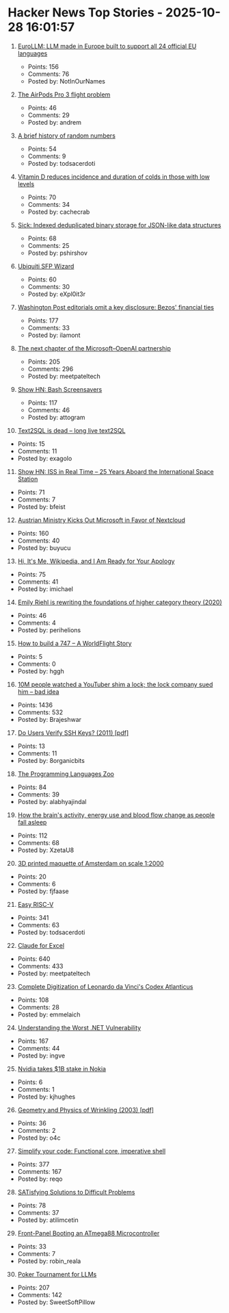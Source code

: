 # Hacker News Top Stories - 2025-10-28 16:01:57

1. [EuroLLM: LLM made in Europe built to support all 24 official EU languages](https://eurollm.io/)
   - Points: 156
   - Comments: 76
   - Posted by: NotInOurNames

2. [The AirPods Pro 3 flight problem](https://basicappleguy.com/basicappleblog/the-airpods-pro-3-flight-problem)
   - Points: 46
   - Comments: 29
   - Posted by: andrem

3. [A brief history of random numbers](https://crates.io/crates/oorandom#a-brief-history-of-random-numbers)
   - Points: 54
   - Comments: 9
   - Posted by: todsacerdoti

4. [Vitamin D reduces incidence and duration of colds in those with low levels](https://ijmpr.in/article/the-role-of-vitamin-d-supplementation-in-the-prevention-of-acute-respiratory-infections-a-double-blind-randomized-controlled-trial-1327/)
   - Points: 70
   - Comments: 34
   - Posted by: cachecrab

5. [Sick: Indexed deduplicated binary storage for JSON-like data structures](https://github.com/7mind/sick)
   - Points: 68
   - Comments: 25
   - Posted by: pshirshov

6. [Ubiquiti SFP Wizard](https://blog.ui.com/article/welcome-to-sfp-liberation-day)
   - Points: 60
   - Comments: 30
   - Posted by: eXpl0it3r

7. [Washington Post editorials omit a key disclosure: Bezos' financial ties](https://www.npr.org/2025/10/28/nx-s1-5587932/washington-post-editorials-omit-a-key-disclosure-bezos-financial-ties)
   - Points: 177
   - Comments: 33
   - Posted by: ilamont

8. [The next chapter of the Microsoft–OpenAI partnership](https://openai.com/index/next-chapter-of-microsoft-openai-partnership/)
   - Points: 205
   - Comments: 296
   - Posted by: meetpateltech

9. [Show HN: Bash Screensavers](https://github.com/attogram/bash-screensavers)
   - Points: 117
   - Comments: 46
   - Posted by: attogram

10. [Text2SQL is dead – long live text2SQL](https://www.exasol.com/blog/text-to-sql-governance/)
   - Points: 15
   - Comments: 11
   - Posted by: exagolo

11. [Show HN: ISS in Real Time – 25 Years Aboard the International Space Station](https://issinrealtime.org)
   - Points: 71
   - Comments: 7
   - Posted by: bfeist

12. [Austrian Ministry Kicks Out Microsoft in Favor of Nextcloud](https://news.itsfoss.com/austrian-ministry-kicks-out-microsoft/)
   - Points: 160
   - Comments: 40
   - Posted by: buyucu

13. [Hi, It's Me, Wikipedia, and I Am Ready for Your Apology](https://www.mcsweeneys.net/articles/hi-its-me-wikipedia-and-i-am-ready-for-your-apology)
   - Points: 75
   - Comments: 41
   - Posted by: imichael

14. [Emily Riehl is rewriting the foundations of higher category theory (2020)](https://www.quantamagazine.org/emily-riehl-conducts-the-mathematical-orchestra-from-the-middle-20200902/)
   - Points: 46
   - Comments: 4
   - Posted by: perihelions

15. [How to build a 747 – A WorldFlight Story](https://www.x-plane.com/2025/10/how-to-build-a-747-a-worldflight-story/)
   - Points: 5
   - Comments: 0
   - Posted by: hggh

16. [10M people watched a YouTuber shim a lock; the lock company sued him – bad idea](https://arstechnica.com/tech-policy/2025/10/suing-a-popular-youtuber-who-shimmed-a-130-lock-what-could-possibly-go-wrong/)
   - Points: 1436
   - Comments: 532
   - Posted by: Brajeshwar

17. [Do Users Verify SSH Keys? (2011) [pdf]](https://www.usenix.org/system/files/login/articles/105484-Gutmann.pdf)
   - Points: 13
   - Comments: 11
   - Posted by: 8organicbits

18. [The Programming Languages Zoo](https://plzoo.andrej.com/)
   - Points: 84
   - Comments: 39
   - Posted by: alabhyajindal

19. [How the brain's activity, energy use and blood flow change as people fall asleep](https://www.massgeneralbrigham.org/en/about/newsroom/press-releases/research-shows-coordinated-shift-in-brain-activity-while-asleep)
   - Points: 112
   - Comments: 68
   - Posted by: XzetaU8

20. [3D printed maquette of Amsterdam on scale 1:2000](https://www.at5.nl/nieuws/235139/de-hele-stad-in-schaal-12000-hell-of-a-job)
   - Points: 20
   - Comments: 6
   - Posted by: fjfaase

21. [Easy RISC-V](https://dramforever.github.io/easyriscv/)
   - Points: 341
   - Comments: 63
   - Posted by: todsacerdoti

22. [Claude for Excel](https://www.claude.com/claude-for-excel)
   - Points: 640
   - Comments: 433
   - Posted by: meetpateltech

23. [Complete Digitization of Leonardo da Vinci's Codex Atlanticus](https://www.openculture.com/2025/10/digitization-of-leonardo-da-vincis-codex-atlanticus.html)
   - Points: 108
   - Comments: 28
   - Posted by: emmelaich

24. [Understanding the Worst .NET Vulnerability](https://andrewlock.net/understanding-the-worst-dotnet-vulnerability-request-smuggling-and-cve-2025-55315/)
   - Points: 167
   - Comments: 44
   - Posted by: ingve

25. [Nvidia takes $1B stake in Nokia](https://www.cnbc.com/2025/10/28/nvidia-nokia-ai.html)
   - Points: 6
   - Comments: 1
   - Posted by: kjhughes

26. [Geometry and Physics of Wrinkling (2003) [pdf]](https://softmath.seas.harvard.edu/wp-content/uploads/2019/10/2003-03.pdf)
   - Points: 36
   - Comments: 2
   - Posted by: o4c

27. [Simplify your code: Functional core, imperative shell](https://testing.googleblog.com/2025/10/simplify-your-code-functional-core.html)
   - Points: 377
   - Comments: 167
   - Posted by: reqo

28. [SATisfying Solutions to Difficult Problems](https://vaibhavsagar.com/blog/2025/10/22/satisfying-solutions/)
   - Points: 78
   - Comments: 37
   - Posted by: atilimcetin

29. [Front-Panel Booting an ATmega88 Microcontroller](https://www.linusakesson.net/hardware/frontpanel/index.php)
   - Points: 33
   - Comments: 7
   - Posted by: robin_reala

30. [Poker Tournament for LLMs](https://pokerbattle.ai/event)
   - Points: 207
   - Comments: 142
   - Posted by: SweetSoftPillow

